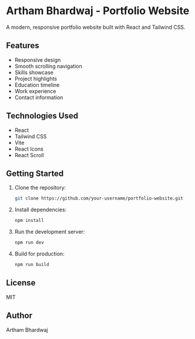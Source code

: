# Artham Bhardwaj - Portfolio Website

A modern, responsive portfolio website built with React and Tailwind CSS.

## Features

- Responsive design
- Smooth scrolling navigation
- Skills showcase
- Project highlights
- Education timeline
- Work experience
- Contact information

## Technologies Used

- React
- Tailwind CSS
- Vite
- React Icons
- React Scroll

## Getting Started

1. Clone the repository:
   ```bash
   git clone https://github.com/your-username/portfolio-website.git
   ```

2. Install dependencies:
   ```bash
   npm install
   ```

3. Run the development server:
   ```bash
   npm run dev
   ```

4. Build for production:
   ```bash
   npm run build
   ```

## License

MIT

## Author

Artham Bhardwaj